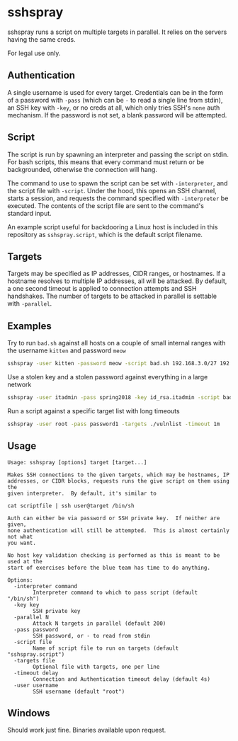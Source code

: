 sshspray
========

sshspray runs a script on multiple targets in parallel.  It relies on the
servers having the same creds.

For legal use only.

Authentication
--------------
A single username is used for every target.  Credentials can be in the form of
a password with `-pass` (which can be `-` to read a single line from stdin), an
SSH key with `-key`, or no creds at all, which only tries SSH's `none` auth
mechanism.  If the password is not set, a blank password will be attempted.

Script
------
The script is run by spawning an interpreter and passing the script on stdin.
For bash scripts, this means that every command must return or be backgrounded,
otherwise the connection will hang.

The command to use to spawn the script can be set with `-interpreter`, and the
script file with `-script`.  Under the hood, this opens an SSH channel, starts
a session, and requests the command specified with `-interpreter` be executed.
The contents of the script file are sent to the command's standard input.

An example script useful for backdooring a Linux host is included in this
repository as `sshspray.script`, which is the default script filename.

Targets
-------
Targets may be specified as IP addresses, CIDR ranges, or hostnames.  If a
hostname resolves to multiple IP addresses, all will be attacked.  By default,
a one second timeout is applied to connection attempts and SSH handshakes.  The
number of targets to be attacked in parallel is settable with `-parallel`.


Examples
--------
Try to run `bad.sh` against all hosts on a couple of small internal ranges with
the username `kitten` and password `meow`
```bash
sshspray -user kitten -password meow -script bad.sh 192.168.3.0/27 192.168.5.0/27
```

Use a stolen key and a stolen password against everything in a large network
```bash
sshspray -user itadmin -pass spring2018 -key id_rsa.itadmin -script bad.sh -parallel 1000 172.16.0.0/12
```

Run a script against a specific target list with long timeouts
```bash
sshspray -user root -pass password1 -targets ./vulnlist -timeout 1m
```

Usage
-----
```
Usage: sshspray [options] target [target...]

Makes SSH connections to the given targets, which may be hostnames, IP
addresses, or CIDR blocks, requests runs the give script on them using the
given interpreter.  By default, it's similar to

cat scriptfile | ssh user@target /bin/sh

Auth can either be via password or SSH private key.  If neither are given,
none authentication will still be attempted.  This is almost certainly not what
you want.

No host key validation checking is performed as this is meant to be used at the
start of exercises before the blue team has time to do anything.

Options:
  -interpreter command
    	Interpreter command to which to pass script (default "/bin/sh")
  -key key
    	SSH private key
  -parallel N
    	Attack N targets in parallel (default 200)
  -pass password
    	SSH password, or - to read from stdin
  -script file
    	Name of script file to run on targets (default "sshspray.script")
  -targets file
    	Optional file with targets, one per line
  -timeout delay
    	Connection and Authentication timeout delay (default 4s)
  -user username
    	SSH username (default "root")
```

Windows
-------
Should work just fine.  Binaries available upon request.

